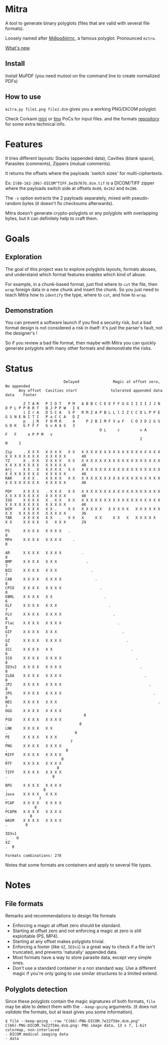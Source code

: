 # Mitra

A tool to generate binary polyglots
(files that are valid with several file formats).

Loosely named after [Μιθραδάτης](https://en.wikipedia.org/wiki/Mithridates_VI_of_Pontus),
a famous polyglot.
Pronounced `mɪtrə`.

[What's new](NEWS.md).

## Install

Install MuPDF (you need mutool on the command line to create normalized PDFs)


## How to use

`mitra.py file1.png file2.dcm` gives you a working PNG/DICOM polyglot.

Check Corkami [mini](https://github.com/corkami/pocs/tree/master/mini)
or [tiny](https://github.com/corkami/pocs/tree/master/tiny) PoCs for input files.
and the formats [repository](https://github.com/corkami/formats/tree/WIP) for some extra technical info.


# Features

It tries different layouts:
Stacks (appended data), Cavities (blank space), Parasites (comments), Zippers (mutual comments).

It returns the offsets where the payloads 'switch sizes' for multi-ciphertexts.

Ex: `Z(80-162-286)-DICOM^TIFF.be3b767b.dcm.tif` is a DICOM/TIFF zipper
where the payloads switch side at offsets `0x80`, `0x162` and `0x286`.

The `-s` option extracts the 2 payloads separately, mixed with pseudo-random bytes
(it doesn't fix checksums afterwards).

Mitra doesn't generate crypto-polyglots or any polyglots with overlapping bytes,
but it can definitely help to craft them.


# Goals


## Exploration

The goal of this project was to explore polyglots layouts,
formats abuses, and understand which format features enables which kind of abuse.

For example, in a chunk-based format, just find where to `cut` the file,
then `wrap` foreign data in a new chunk and insert the chunk.
So you just need to teach Mitra how to `identify` the type,
where to `cut`, and how to `wrap`.


## Demonstration

You can prevent a software launch if you find a security risk,
but a bad format design is not considered a risk in itself:
it's just the parser's fault, not the designer's !

So if you review a bad file format,
then maybe with Mitra you can quickly generate polyglots with many other formats
and demonstrate the risks.


# Status

```
                          Delayed               Magic at offset zero,                 No appended
      Any offset  Cavities start               tolerated appended data                    data    Footer

        Z 7 A R   P I D T   P M   A B B C C E E F F G G I I I I J J N O P L P P R R T   B J P P W   I X
        i Z r A   D S C A   S P   R M Z A P B L L l I Z C C D L P P E G S N E N I T I   P a C C A   D Z
        p   j R   F O M R     4     P 2 B I M F V a F   C O 3 D 2 G S G D K   G F F F   G v A A S   3
                                          O L     c         v A                 F   F     a P P M   v
                                                            2                                 N     1

Zip     . X X X   X X X X   X X   X X X X X X X X X X X X X X X X X X X X X X X X X X   X X X X X       40
7Z      X . X X   X X X X   X X   X X X X X X X X X X X X X X X X X X X X X X X X X X   X X X X X       40
Arj     X X . X   X X X X   X X   X X X X X X X X X X X X X X X X X X X X X X X X X X   X X X X X       40
RAR     X X X .   X X X X   X X   X X X X X X X X X X X X X X X X X X X X X X X X X X   X X X X X       40

PDF     X X X X   . X X X   X X   X X X X X X X X X X X X X X X X X X X X X X X X X X   X X X X X       40
ISO     X X X X   X . X X   X X   X X X X X X X X X X X X X X X X X X X X X X X X X X   X X X X X       40
DCM     X X X X   X X .     X X   X X X X X   X X X X X   X X X X X X X X   X X X X X   X X X X X       36
TAR     X X X X   X X   .   X X   X     X X     X X   X   X X X X X   X X     X X X X   X   X X X       29

PS      X X X X   X X X X   .                                                                            8
MP4     X X X X   X X X X     .                                                                          8

AR      X X X X   X X X X         .                                                                      8
BMP     X X X X   X X X             .                                                                    7
BZ2     X X X X   X X X               .                                                                  7
CAB     X X X X   X X X X               .                                                                8
CPIO    X X X X   X X X X                 .                                                              8
EBML    X X X X   X X                       .                                                            6
ELF     X X X X   X X X                       .                                                          7
FLV     X X X X   X X X X                       .                                                        8
Flac    X X X X   X X X X                         .                                                      8
GIF     X X X X   X X X                             .                                                    7
GZ      X X X X   X X X X                             .                                                  8
ICC     X X X X   X X                                   .                                                6
ICO     X X X X   X X X X                                 .                                              8
ID3v2   X X X X   X X X X                                   .                                            8
ILDA    X X X X   X X X X                                     .                                          8
JP2     X X X X   X X X X                                       .                                        8
JPG     X X X X   X X X X                                         .                                      8
NES     X X X X   X X X                                             .                                    7
OGG     X X X X   X X X X                                             .                                  8
PSD     X X X X   X X X X                                               .                                8
LNK     X X X X   X X                                                     .                              6
PE      X X X X   X X X                                                     .                            7
PNG     X X X X   X X X X                                                     .                          8
RIFF    X X X X   X X X X                                                       .                        8
RTF     X X X X   X X X X                                                         .                      8
TIFF    X X X X   X X X X                                                           .                    8

BPG     X X X X   X X X X                                                               .                8
Java    X X X X   X X X                                                                   .              7
PCAP    X X X X   X X X X                                                                   .            8
PCAPN   X X X X   X X X X                                                                     .          8
WASM    X X X X   X X X X                                                                       .        8

ID3v1                                                                                               .    0
XZ                                                                                                    .  0

Formats combinations: 278
```

Notes that some formats are containers and apply to several file types.


# Notes


## File formats

Remarks and recommendations to design file formats

- Enforcing a magic at offset zero should be standard.
- Starting at offset zero and not enforcing a magic at zero is still exploitable (PS, MP4).
- Starting at any offset makes polyglots trivial.
- Enforcing a footer (like `XZ`, `ID3v1`) is a great way to check if a file isn't truncated,
and prevents 'naturally' appended data.
- Most formats have a way to store parasite data, except very simple ones.
- Don't use a standard container in a non standard way.
Use a different magic if you're only going to use similar structures to a limited extend.


## Polyglots detection

Since these polyglots contain the magic signatures of both formats,
`file` may be able to detect them with the `--keep-going` arguments.
(it does not *validate* the formats, but at least gives you some information).

```
$ file --keep-going --raw "C(66)-PNG-DICOM.7e22f58e.dcm.png"
C(66)-PNG-DICOM.7e22f58e.dcm.png: PNG image data, 13 x 7, 1-bit colormap, non-interlaced
- DICOM medical imaging data
- data
```
